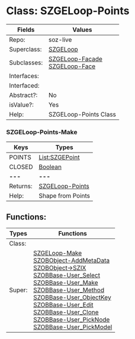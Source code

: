 
# Class:	SZGELoop-Points

| Fields | Values |
| --------- | --------- |
| Repo: | soz-live |
| Superclass: | [SZGELoop](SZGELoop.html) |
| Subclasses: | [SZGELoop-Facade](SZGELoop-Facade.html) <br> [SZGELoop-Face](SZGELoop-Face.html) |
| Interfaces: |  |
| Interfaced: |  |
| Abstract?: | No |
| isValue?: | Yes |
| Help: | SZGELoop-Points Class |

### SZGELoop-Points-Make

| Keys | Types |
| --------- | --------- |
| POINTS | [List:SZGEPoint](SZGEPoint.html) |
| CLOSED | [Boolean](Boolean.html) |
| **---** | **---** |
| Returns: | [SZGELoop-Points](SZGELoop-Points.html) |
| Help: | Shape from Points |


## Functions:

| Types | Functions |
| --------- | --------- |
| Class: |  |
| Super: | [SZGELoop-Make](SZGELoop.html) <br> [SZOBObject-AddMetaData](SZOBObject.html) <br> [SZOBObject->SZIX](SZOBObject.html) <br> [SZOBBase-User_Select](SZOBBase.html) <br> [SZOBBase-User_Make](SZOBBase.html) <br> [SZOBBase-User_Method](SZOBBase.html) <br> [SZOBBase-User_ObjectKey](SZOBBase.html) <br> [SZOBBase-User_Edit](SZOBBase.html) <br> [SZOBBase-User_Clone](SZOBBase.html) <br> [SZOBBase-User_PickNode](SZOBBase.html) <br> [SZOBBase-User_PickModel](SZOBBase.html) |


